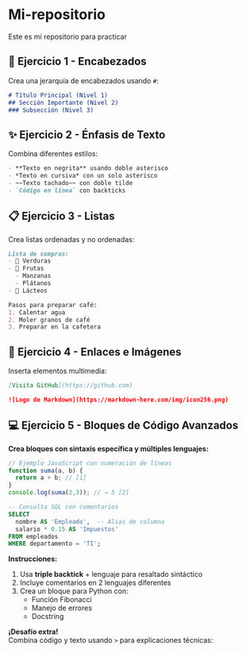 # Mi-repositorio
Este es mi repositorio para practicar

## 📌 Ejercicio 1 - Encabezados
Crea una jerarquía de encabezados usando `#`:
```markdown
# Título Principal (Nivel 1)
## Sección Importante (Nivel 2)
### Subsección (Nivel 3)
```

## ✨ Ejercicio 2 - Énfasis de Texto
Combina diferentes estilos:
```markdown
- **Texto en negrita** usando doble asterisco
- *Texto en cursiva* con un solo asterisco
- ~~Texto tachado~~ con doble tilde
- `Código en línea` con backticks
```

## 📋 Ejercicio 3 - Listas
Crea listas ordenadas y no ordenadas:
```markdown
Lista de compras:
- 🥦 Verduras
- 🍎 Frutas
  - Manzanas
  - Plátanos
- 🥛 Lácteos

Pasos para preparar café:
1. Calentar agua
2. Moler granos de café
3. Preparar en la cafetera
```

## 🔗 Ejercicio 4 - Enlaces e Imágenes
Inserta elementos multimedia:
```markdown
[Visita GitHub](https://github.com)

![Logo de Markdown](https://markdown-here.com/img/icon256.png)
```

## 💻 Ejercicio 5 - Bloques de Código Avanzados
**Crea bloques con sintaxis específica y múltiples lenguajes:**

```javascript
// Ejemplo JavaScript con numeración de líneas
function suma(a, b) {
  return a + b; // [1]
}
console.log(suma(2,3)); // → 5 [2]
```

```sql
-- Consulta SQL con comentarios
SELECT 
  nombre AS 'Empleado',  -- Alias de columna
  salario * 0.15 AS 'Impuestos'
FROM empleados
WHERE departamento = 'TI';
```

**Instrucciones:**
1. Usa **triple backtick** + lenguaje para resaltado sintáctico
2. Incluye comentarios en 2 lenguajes diferentes
3. Crea un bloque para Python con:
   - Función Fibonacci
   - Manejo de errores
   - Docstring

**¡Desafío extra!**  
Combina código y texto usando `>` para explicaciones técnicas:
